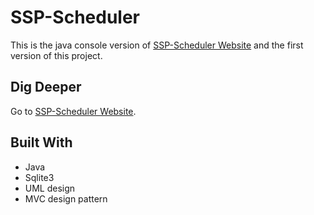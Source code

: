 # SSP-Scheduler
This is the java console version of [SSP-Scheduler Website](https://github.com/amohamed97/SSPScheduler-WebApp) and the first version of this project.

## Dig Deeper
Go to [SSP-Scheduler Website](https://github.com/amohamed97/SSPScheduler-WebApp).

## Built With
* Java
* Sqlite3
* UML design
* MVC design pattern
